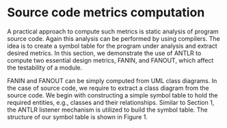 # Source code metrics computation


A practical approach to compute such metrics is static analysis of program source code. Again this analysis can be performed by using compilers. The idea is to create a symbol table for the program under analysis and extract desired metrics. In this section, we demonstrate the use of ANTLR to compute two essential design metrics, FANIN, and FANOUT, which affect the testability of a module. 

FANIN and FANOUT can be simply computed from UML class diagrams. In the case of source code, we require to extract a class diagram from the source code. We begin with constructing a simple symbol table to hold the required entities, e.g., classes and their relationships.  Similar to Section 1, the ANTLR listener mechanism is utilized to build the symbol table. The structure of our symbol table is shown in Figure 1.



